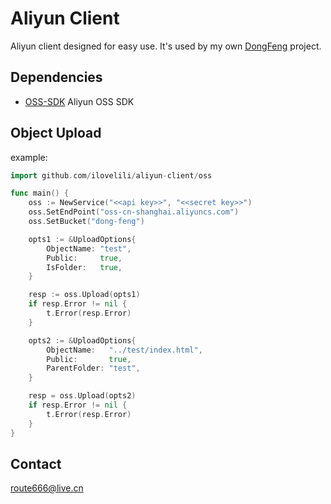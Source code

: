 # Aliyun Client

Aliyun client designed for easy use. It's used by my own [DongFeng](https://github.com/ilovelili/dongfeng-core) project.

## Dependencies

- [OSS-SDK](https://github.com/aliyun/aliyun-oss-go-sdk) Aliyun OSS SDK

## Object Upload

example:

```Go
import github.com/ilovelili/aliyun-client/oss

func main() {
    oss := NewService("<<api key>>", "<<secret key>>")
    oss.SetEndPoint("oss-cn-shanghai.aliyuncs.com")
    oss.SetBucket("dong-feng")

    opts1 := &UploadOptions{
        ObjectName: "test",
        Public:     true,
        IsFolder:   true,
    }

    resp := oss.Upload(opts1)
    if resp.Error != nil {
        t.Error(resp.Error)
    }

    opts2 := &UploadOptions{
        ObjectName:   "../test/index.html",
        Public:       true,
        ParentFolder: "test",
    }

    resp = oss.Upload(opts2)
    if resp.Error != nil {
        t.Error(resp.Error)
    }
}
```

## Contact

<route666@live.cn>